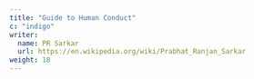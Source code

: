 ```yaml
---
title: "Guide to Human Conduct"
c: "indigo"
writer:
  name: PR Sarkar
  url: https://en.wikipedia.org/wiki/Prabhat_Ranjan_Sarkar
weight: 18
---
```

